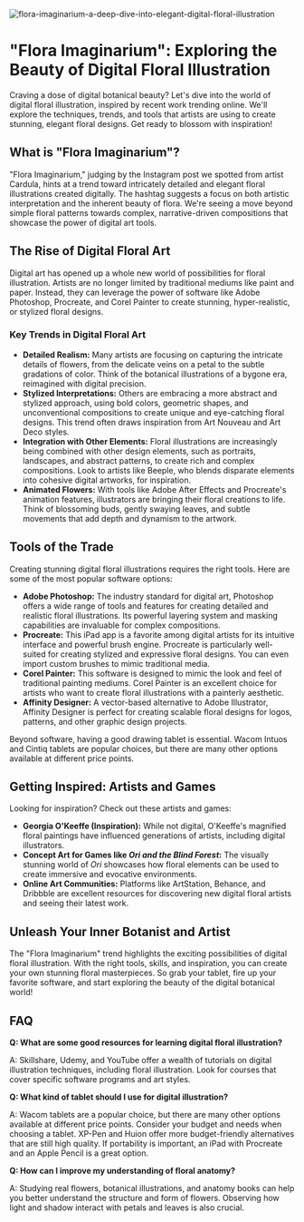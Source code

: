 ![flora-imaginarium-a-deep-dive-into-elegant-digital-floral-illustration](https://images.pexels.com/photos/826114/pexels-photo-826114.jpeg?auto=compress&cs=tinysrgb&fit=crop&h=627&w=1200)

# "Flora Imaginarium": Exploring the Beauty of Digital Floral Illustration

Craving a dose of digital botanical beauty? Let's dive into the world of digital floral illustration, inspired by recent work trending online. We'll explore the techniques, trends, and tools that artists are using to create stunning, elegant floral designs. Get ready to blossom with inspiration!

## What is "Flora Imaginarium"?

"Flora Imaginarium," judging by the Instagram post we spotted from artist Cardula, hints at a trend toward intricately detailed and elegant floral illustrations created digitally. The hashtag suggests a focus on both artistic interpretation and the inherent beauty of flora. We're seeing a move beyond simple floral patterns towards complex, narrative-driven compositions that showcase the power of digital art tools.

## The Rise of Digital Floral Art

Digital art has opened up a whole new world of possibilities for floral illustration. Artists are no longer limited by traditional mediums like paint and paper. Instead, they can leverage the power of software like Adobe Photoshop, Procreate, and Corel Painter to create stunning, hyper-realistic, or stylized floral designs.

### Key Trends in Digital Floral Art

*   **Detailed Realism:** Many artists are focusing on capturing the intricate details of flowers, from the delicate veins on a petal to the subtle gradations of color. Think of the botanical illustrations of a bygone era, reimagined with digital precision.
*   **Stylized Interpretations:** Others are embracing a more abstract and stylized approach, using bold colors, geometric shapes, and unconventional compositions to create unique and eye-catching floral designs. This trend often draws inspiration from Art Nouveau and Art Deco styles.
*   **Integration with Other Elements:** Floral illustrations are increasingly being combined with other design elements, such as portraits, landscapes, and abstract patterns, to create rich and complex compositions. Look to artists like Beeple, who blends disparate elements into cohesive digital artworks, for inspiration.
*   **Animated Flowers:** With tools like Adobe After Effects and Procreate's animation features, illustrators are bringing their floral creations to life. Think of blossoming buds, gently swaying leaves, and subtle movements that add depth and dynamism to the artwork. 

## Tools of the Trade

Creating stunning digital floral illustrations requires the right tools. Here are some of the most popular software options:

*   **Adobe Photoshop:** The industry standard for digital art, Photoshop offers a wide range of tools and features for creating detailed and realistic floral illustrations. Its powerful layering system and masking capabilities are invaluable for complex compositions.
*   **Procreate:** This iPad app is a favorite among digital artists for its intuitive interface and powerful brush engine. Procreate is particularly well-suited for creating stylized and expressive floral designs. You can even import custom brushes to mimic traditional media.
*   **Corel Painter:** This software is designed to mimic the look and feel of traditional painting mediums. Corel Painter is an excellent choice for artists who want to create floral illustrations with a painterly aesthetic.
*   **Affinity Designer:** A vector-based alternative to Adobe Illustrator, Affinity Designer is perfect for creating scalable floral designs for logos, patterns, and other graphic design projects. 

Beyond software, having a good drawing tablet is essential. Wacom Intuos and Cintiq tablets are popular choices, but there are many other options available at different price points.

## Getting Inspired: Artists and Games

Looking for inspiration? Check out these artists and games:

*   **Georgia O'Keeffe (Inspiration):** While not digital, O'Keeffe's magnified floral paintings have influenced generations of artists, including digital illustrators.
*   **Concept Art for Games like *Ori and the Blind Forest*:** The visually stunning world of *Ori* showcases how floral elements can be used to create immersive and evocative environments.
*   **Online Art Communities:** Platforms like ArtStation, Behance, and Dribbble are excellent resources for discovering new digital floral artists and seeing their latest work.

## Unleash Your Inner Botanist and Artist

The "Flora Imaginarium" trend highlights the exciting possibilities of digital floral illustration. With the right tools, skills, and inspiration, you can create your own stunning floral masterpieces. So grab your tablet, fire up your favorite software, and start exploring the beauty of the digital botanical world!

## FAQ

**Q: What are some good resources for learning digital floral illustration?**

A: Skillshare, Udemy, and YouTube offer a wealth of tutorials on digital illustration techniques, including floral illustration. Look for courses that cover specific software programs and art styles.

**Q: What kind of tablet should I use for digital illustration?**

A: Wacom tablets are a popular choice, but there are many other options available at different price points. Consider your budget and needs when choosing a tablet. XP-Pen and Huion offer more budget-friendly alternatives that are still high quality. If portability is important, an iPad with Procreate and an Apple Pencil is a great option.

**Q: How can I improve my understanding of floral anatomy?**

A: Studying real flowers, botanical illustrations, and anatomy books can help you better understand the structure and form of flowers. Observing how light and shadow interact with petals and leaves is also crucial.
